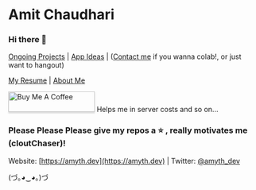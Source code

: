 # Amit Chaudhari
### Hi there 👋

[Ongoing Projects](https://amyth.dev/projects) | [App Ideas](https://amyth.dev/app-ideas) | ([Contact me](https://amyth.dev/contact) if you wanna colab!, or just want to hangout) 

[My Resume](https://amyth.dev/resume) | [About Me](https://amyth.dev/about)

<a href="https://www.buymeacoffee.com/amyth.dev" target="_blank"><img src="https://www.buymeacoffee.com/assets/img/custom_images/orange_img.png" alt="Buy Me A Coffee" style="height: 41px !important;width: 174px !important;box-shadow: 0px 3px 2px 0px rgba(190, 190, 190, 0.5) !important;-webkit-box-shadow: 0px 3px 2px 0px rgba(190, 190, 190, 0.5) !important;" ></a> Helps me in server costs and so on...

### Please Please Please give my repos a  :star: , really motivates me (cloutChaser)!

Website: [https://amyth.dev](https://amyth.dev) | 
Twitter: [@amyth_dev](https://twitter.com/amyth_dev)

(づ｡◕‿◕｡)づ
